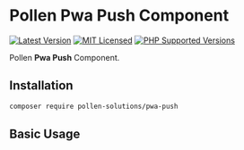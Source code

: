 # Pollen Pwa Push Component

[![Latest Version](https://img.shields.io/badge/release-1.0.0-blue?style=for-the-badge)](https://svn.presstify.com/pollen-solutions/pwa-push/tags/1.0.0)
[![MIT Licensed](https://img.shields.io/badge/license-MIT-green?style=for-the-badge)](LICENSE.md)
[![PHP Supported Versions](https://img.shields.io/badge/PHP->=7.3-8892BF?style=for-the-badge&logo=php)](https://www.php.net/supported-versions.php)

Pollen **Pwa Push** Component.

## Installation

```bash
composer require pollen-solutions/pwa-push
```

## Basic Usage